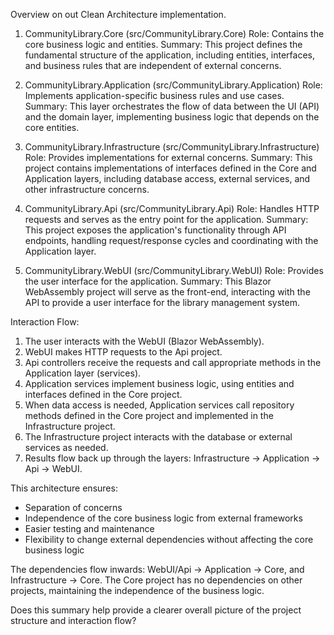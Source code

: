 Overview on out Clean Architecture implementation.

1. CommunityLibrary.Core (src/CommunityLibrary.Core)
   Role: Contains the core business logic and entities.
   Summary: This project defines the fundamental structure of the application, including entities, interfaces, and business rules that are independent of external concerns.

2. CommunityLibrary.Application (src/CommunityLibrary.Application)
   Role: Implements application-specific business rules and use cases.
   Summary: This layer orchestrates the flow of data between the UI (API) and the domain layer, implementing business logic that depends on the core entities.

3. CommunityLibrary.Infrastructure (src/CommunityLibrary.Infrastructure)
   Role: Provides implementations for external concerns.
   Summary: This project contains implementations of interfaces defined in the Core and Application layers, including database access, external services, and other infrastructure concerns.

4. CommunityLibrary.Api (src/CommunityLibrary.Api)
   Role: Handles HTTP requests and serves as the entry point for the application.
   Summary: This project exposes the application's functionality through API endpoints, handling request/response cycles and coordinating with the Application layer.

5. CommunityLibrary.WebUI (src/CommunityLibrary.WebUI)
   Role: Provides the user interface for the application.
   Summary: This Blazor WebAssembly project will serve as the front-end, interacting with the API to provide a user interface for the library management system.

Interaction Flow:

1. The user interacts with the WebUI (Blazor WebAssembly).
2. WebUI makes HTTP requests to the Api project.
3. Api controllers receive the requests and call appropriate methods in the Application layer (services).
4. Application services implement business logic, using entities and interfaces defined in the Core project.
5. When data access is needed, Application services call repository methods defined in the Core project and implemented in the Infrastructure project.
6. The Infrastructure project interacts with the database or external services as needed.
7. Results flow back up through the layers: Infrastructure → Application → Api → WebUI.

This architecture ensures:
- Separation of concerns
- Independence of the core business logic from external frameworks
- Easier testing and maintenance
- Flexibility to change external dependencies without affecting the core business logic

The dependencies flow inwards: WebUI/Api → Application → Core, and Infrastructure → Core. The Core project has no dependencies on other projects, maintaining the independence of the business logic.

Does this summary help provide a clearer overall picture of the project structure and interaction flow?